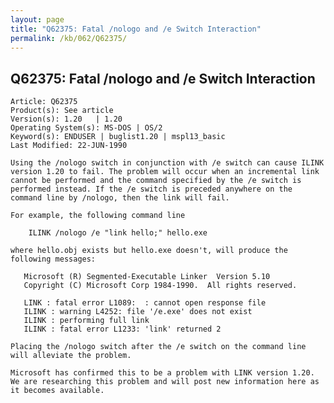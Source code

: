 ```yaml
---
layout: page
title: "Q62375: Fatal /nologo and /e Switch Interaction"
permalink: /kb/062/Q62375/
---
```


## Q62375: Fatal /nologo and /e Switch Interaction

	Article: Q62375
	Product(s): See article
	Version(s): 1.20   | 1.20
	Operating System(s): MS-DOS | OS/2
	Keyword(s): ENDUSER | buglist1.20 | mspl13_basic
	Last Modified: 22-JUN-1990
	
	Using the /nologo switch in conjunction with /e switch can cause ILINK
	version 1.20 to fail. The problem will occur when an incremental link
	cannot be performed and the command specified by the /e switch is
	performed instead. If the /e switch is preceded anywhere on the
	command line by /nologo, then the link will fail.
	
	For example, the following command line
	
	    ILINK /nologo /e "link hello;" hello.exe
	
	where hello.obj exists but hello.exe doesn't, will produce the
	following messages:
	
	   Microsoft (R) Segmented-Executable Linker  Version 5.10
	   Copyright (C) Microsoft Corp 1984-1990.  All rights reserved.
	
	   LINK : fatal error L1089:  : cannot open response file
	   ILINK : warning L4252: file '/e.exe' does not exist
	   ILINK : performing full link
	   ILINK : fatal error L1233: 'link' returned 2
	
	Placing the /nologo switch after the /e switch on the command line
	will alleviate the problem.
	
	Microsoft has confirmed this to be a problem with LINK version 1.20.
	We are researching this problem and will post new information here as
	it becomes available.
